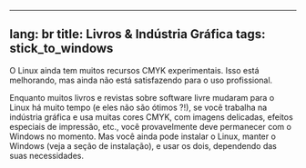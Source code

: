 

---
lang: br
title: Livros & Indústria Gráfica
tags: stick_to_windows
---

O Linux ainda tem muitos recursos CMYK experimentais. Isso está melhorando, mas ainda não está satisfazendo para o uso profissional.

Enquanto muitos livros e revistas sobre software livre mudaram para o Linux há muito tempo (e eles não são ótimos ?!), se você trabalha na indústria gráfica e usa muitas cores CMYK, com imagens delicadas, efeitos especiais de impressão, etc., você provavelmente deve permanecer com o Windows no momento. Mas você ainda pode instalar o Linux, manter o Windows (veja a seção de instalação), e usar os dois, dependendo das suas necessidades.

